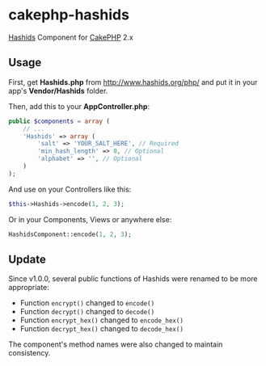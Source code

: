 # cakephp-hashids

[Hashids](http://www.hashids.org) Component for [CakePHP](http://cakephp.org/) 2.x

## Usage

First, get **Hashids.php** from http://www.hashids.org/php/ and put it in your app's **Vendor/Hashids** folder.

Then, add this to your **AppController.php**:
```php
public $components = array (
	// ...
	'Hashids' => array (
		'salt' => 'YOUR_SALT_HERE', // Required
		'min_hash_length' => 0, // Optional
		'alphabet' => '', // Optional
	)
);
```

And use on your Controllers like this:
```php
$this->Hashids->encode(1, 2, 3);
```

Or in your Components, Views or anywhere else:
```php
HashidsComponent::encode(1, 2, 3);
```

## Update

Since v1.0.0, several public functions of Hashids were renamed to be more appropriate:

* Function `encrypt()` changed to `encode()`
* Function `decrypt()` changed to `decode()`
* Function `encrypt_hex()` changed to `encode_hex()`
* Function `decrypt_hex()` changed to `decode_hex()`

The component's method names were also changed to maintain consistency.
